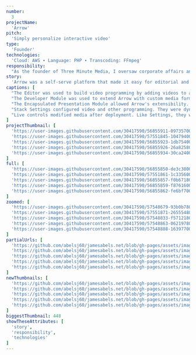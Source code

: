 ```yaml
---
number: 
  3
projectName: 
  'Arrow'
pitch: 
  'Simply personalize interactive video'
type:
  'Founder'
technologies: 
  'Cloud: AWS ∙ Language: PHP ∙ Transcoding: FFmpeg'
responsibility: 
  "As the founder of Three Minute Media, I oversaw corporate affairs and platform development, including budgets, our product lead, and investor outreach."
story: 
  'Arrow was a self-serve platform that made it easy for editorial and sales teams to personalize and syndicate interactive video based on first- and third-party data.'
captions: [
  "The Editor was used to build video programming by adding videos to a Stack and configuring it with dynamically generated settings. Users could buy and sell their videos through syndication.",
  "The Developer Module was used to extend Arrow with custom media formats, settings, and live controls. Arrow delivered any code-based media, including video players, widgets, and more.",
  "The Encapsulated Presentation Module allowed Arrow's extensibility. It was a mixture of PubML, our proprietary domain-specific programming language, and a user's proprietary source code.",
  "Stack Settings configured video and other programming. They were dynamically generated from instructions in an Encapsulated Presentation Module. Users could create or license their EPMs.",
  "Live controls modified media after deployment. Like Settings, they were dynamically generated from an Encapsulated Presentation Module, making Arrow a true end-to-end publishing system."
]
projectThumbnail: [
  'https://user-images.githubusercontent.com/30417590/56855911-09735700-691e-11e9-83a8-7ddf134fcfa1.png',
  'https://user-images.githubusercontent.com/30417590/57551845-10479400-7338-11e9-8c8c-e3ae7019ddfb.png',
  'https://user-images.githubusercontent.com/30417590/56855923-1db75400-691e-11e9-9657-0daeef8b6199.png',
  'https://user-images.githubusercontent.com/30417590/56855926-26a82580-691e-11e9-9250-23871ffee641.png',
  'https://user-images.githubusercontent.com/30417590/56855934-30ca2400-691e-11e9-841a-bf69f6e63dce.png'
]
full: [
  'https://user-images.githubusercontent.com/30417590/56855850-de3c3800-691c-11e9-9779-83c24b8b579a.png',
  'https://user-images.githubusercontent.com/30417590/57551861-1c335600-7338-11e9-82e5-ba59d3b32d93.png',
  'https://user-images.githubusercontent.com/30417590/56855857-f0b67180-691c-11e9-9457-6ce2d61f2647.png',
  'https://user-images.githubusercontent.com/30417590/56855859-f8761600-691c-11e9-860f-e6dd7caef204.png',
  'https://user-images.githubusercontent.com/30417590/56855862-fe6bf700-691c-11e9-93f1-0240b420dd49.png'
]
zoomed: [
  'https://user-images.githubusercontent.com/30417590/57548679-93b0b780-732f-11e9-9102-be683462cd8c.png',
  'https://user-images.githubusercontent.com/30417590/57551871-26555480-7338-11e9-8dbb-46b314c83168.png',
  'https://user-images.githubusercontent.com/30417590/57548833-f5712180-732f-11e9-8c35-aa60966c15cf.png',
  'https://user-images.githubusercontent.com/30417590/57548863-06219780-7330-11e9-85c1-f612060534a8.png',
  'https://user-images.githubusercontent.com/30417590/57548888-16397700-7330-11e9-8349-1b4d818fbddd.png'
]
partialUrls: [
  'https://github.com/abelsj60/jamesabels.net/blob/gh-pages/assets/images/arrow/arrow-editor-main-imc-q91',
  'https://github.com/abelsj60/jamesabels.net/blob/gh-pages/assets/images/arrow/arrow-dev-module-main-imc-q91',
  'https://github.com/abelsj60/jamesabels.net/blob/gh-pages/assets/images/arrow/arrow-epm-main-imc-q91',
  'https://github.com/abelsj60/jamesabels.net/blob/gh-pages/assets/images/arrow/arrow-settings-main-imc-q91',
  'https://github.com/abelsj60/jamesabels.net/blob/gh-pages/assets/images/arrow/arrow-control-main-imc-q91'
]
newThumbnails: [
  'https://github.com/abelsj60/jamesabels.net/blob/gh-pages/assets/images/arrow/thumbs/arrow-editor-thumbnail-imc-q100:91',
  'https://github.com/abelsj60/jamesabels.net/blob/gh-pages/assets/images/arrow/thumbs/arrow-dev-module-thumbnail-imc-q100:91',
  'https://github.com/abelsj60/jamesabels.net/blob/gh-pages/assets/images/arrow/thumbs/arrow-epm-thumbnail-imc-q100:91',
  'https://github.com/abelsj60/jamesabels.net/blob/gh-pages/assets/images/arrow/thumbs/arrow-settings-thumbnail-imc-q100:91',
  'https://github.com/abelsj60/jamesabels.net/blob/gh-pages/assets/images/arrow/thumbs/arrow-control-thumbnail-imc-q100:91'
]
biggestThumbnail: 448
showTheseAttributes: [
  'story',
  'responsibility',
  'technologies'
]
---
```

